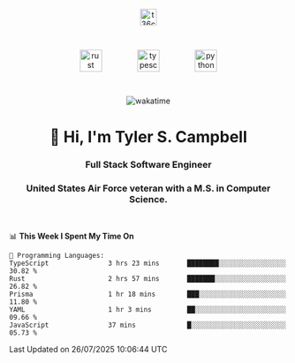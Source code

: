 <p align="center">
<a href="https://www.linkedin.com/in/t36campbell" target="blank"><img align="center" src="https://ik.imagekit.io/t36campbell/Portfolio/linkedin.png.original_m8bbGgPh6.png" alt="t36campbell" height="30" width="30" /></a>
</p>
<p align="center">
    <img src="https://rustacean.net/assets/rustacean-orig-noshadow.svg" alt="rust" width="40" height="40" style="margin: 6%;" />
    <img src="https://cdn.worldvectorlogo.com/logos/typescript.svg" alt="typescript" width="40" height="40" style="margin: 6%;" />
    <img src="https://cdn.worldvectorlogo.com/logos/python-5.svg" alt="python" width="40" height="40" style="margin: 6%;" />
</p>
<div align="center">
  
  ![wakatime](https://wakatime.com/badge/user/738aac7f-8868-4bc3-a1df-4c36703ee4b6.svg)
  
</div>

<h1 align="center">👋 Hi, I'm Tyler S. Campbell</h1>
<h3 align="center">Full Stack Software Engineer</h3>
<h3 align="center">United States Air Force veteran with a M.S. in Computer Science.</h3>
<br>

<!--START_SECTION:waka-->
📊 **This Week I Spent My Time On** 

```text
💬 Programming Languages: 
TypeScript               3 hrs 23 mins       ████████░░░░░░░░░░░░░░░░░   30.82 % 
Rust                     2 hrs 57 mins       ███████░░░░░░░░░░░░░░░░░░   26.82 % 
Prisma                   1 hr 18 mins        ███░░░░░░░░░░░░░░░░░░░░░░   11.80 % 
YAML                     1 hr 3 mins         ██░░░░░░░░░░░░░░░░░░░░░░░   09.66 % 
JavaScript               37 mins             █░░░░░░░░░░░░░░░░░░░░░░░░   05.73 % 
```


 Last Updated on 26/07/2025 10:06:44 UTC
<!--END_SECTION:waka-->
